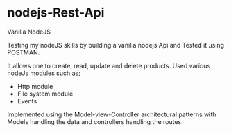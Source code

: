 # nodejs-Rest-Api

Vanilla NodeJS

Testing my nodeJS skills by building a vanilla nodejs Api and Tested it using POSTMAN.

It allows one to create, read, update and delete products. Used various nodeJs modules such as;
 - Http module
 - File system module
 - Events 

Implemented using the Model-view-Controller architectural patterns with Models handling the data and controllers handling the routes.
